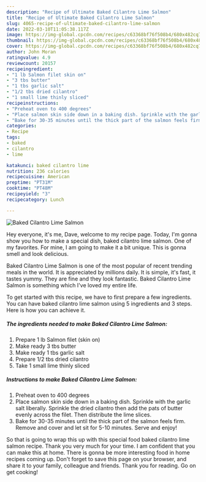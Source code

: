 ```yaml
---
description: "Recipe of Ultimate Baked Cilantro Lime Salmon"
title: "Recipe of Ultimate Baked Cilantro Lime Salmon"
slug: 4065-recipe-of-ultimate-baked-cilantro-lime-salmon
date: 2022-03-10T11:05:38.117Z
image: https://img-global.cpcdn.com/recipes/c63368bf76f508b4/680x482cq70/baked-cilantro-lime-salmon-recipe-main-photo.jpg
thumbnail: https://img-global.cpcdn.com/recipes/c63368bf76f508b4/680x482cq70/baked-cilantro-lime-salmon-recipe-main-photo.jpg
cover: https://img-global.cpcdn.com/recipes/c63368bf76f508b4/680x482cq70/baked-cilantro-lime-salmon-recipe-main-photo.jpg
author: John Moran
ratingvalue: 4.9
reviewcount: 20157
recipeingredient:
- "1 lb Salmon filet skin on"
- "3 tbs butter"
- "1 tbs garlic salt"
- "1/2 tbs dried cilantro"
- "1 small lime thinly sliced"
recipeinstructions:
- "Preheat oven to 400 degrees"
- "Place salmon skin side down in a baking dish. Sprinkle with the garlic salt liberally. Sprinkle the dried cilantro then add the pats of butter evenly across the filet. Then distribute the lime slices."
- "Bake for 30-35 minutes until the thick part of the salmon feels firm. Remove and cover and let sit for 5-10 minutes. Serve and enjoy!"
categories:
- Recipe
tags:
- baked
- cilantro
- lime

katakunci: baked cilantro lime 
nutrition: 236 calories
recipecuisine: American
preptime: "PT31M"
cooktime: "PT48M"
recipeyield: "3"
recipecategory: Lunch

---
```



![Baked Cilantro Lime Salmon](https://img-global.cpcdn.com/recipes/c63368bf76f508b4/680x482cq70/baked-cilantro-lime-salmon-recipe-main-photo.jpg)

Hey everyone, it's me, Dave, welcome to my recipe page. Today, I'm gonna show you how to make a special dish, baked cilantro lime salmon. One of my favorites. For mine, I am going to make it a bit unique. This is gonna smell and look delicious.

Baked Cilantro Lime Salmon is one of the most popular of recent trending meals in the world. It is appreciated by millions daily. It is simple, it's fast, it tastes yummy. They are fine and they look fantastic. Baked Cilantro Lime Salmon is something which I've loved my entire life.




To get started with this recipe, we have to first prepare a few ingredients. You can have baked cilantro lime salmon using 5 ingredients and 3 steps. Here is how you can achieve it.

<!--inarticleads1-->

##### The ingredients needed to make Baked Cilantro Lime Salmon:

1. Prepare 1 lb Salmon filet (skin on)
1. Make ready 3 tbs butter
1. Make ready 1 tbs garlic salt
1. Prepare 1/2 tbs dried cilantro
1. Take 1 small lime thinly sliced




<!--inarticleads2-->

##### Instructions to make Baked Cilantro Lime Salmon:

1. Preheat oven to 400 degrees
1. Place salmon skin side down in a baking dish. Sprinkle with the garlic salt liberally. Sprinkle the dried cilantro then add the pats of butter evenly across the filet. Then distribute the lime slices.
1. Bake for 30-35 minutes until the thick part of the salmon feels firm. Remove and cover and let sit for 5-10 minutes. Serve and enjoy!




So that is going to wrap this up with this special food baked cilantro lime salmon recipe. Thank you very much for your time. I am confident that you can make this at home. There is gonna be more interesting food in home recipes coming up. Don't forget to save this page on your browser, and share it to your family, colleague and friends. Thank you for reading. Go on get cooking!
